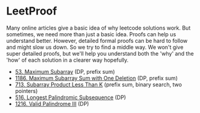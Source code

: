 # LeetProof

Many online articles give a basic idea of why leetcode solutions work. But sometimes, we need more than just a basic idea. Proofs can help us understand better. However, detailed formal proofs can be hard to follow and might slow us down. So we try to find a middle way. We won't give super detailed proofs, but we'll help you understand both the 'why' and the 'how' of each solution in a clearer way hopefully.

- [53. Maximum Subarray](53.%20Maximum%20Subarray.md) (DP, prefix sum)
- [1186. Maximum Subarray Sum with One Deletion](1186.%20Maximum%20Subarray%20Sum%20with%20One%20Deletion.md) (DP, prefix sum)
- [713. Subarray Product Less Than K](713.%20Subarray%20Product%20Less%20Than%20K.md) (prefix sum, binary search, two pointers)
- [516. Longest Palindromic Subsequence](516.%20Longest%20Palindromic%20Subsequence.md) (DP)
- [1216. Valid Palindrome III](1216.%20Valid%20Palindrome%20III.md) (DP)
